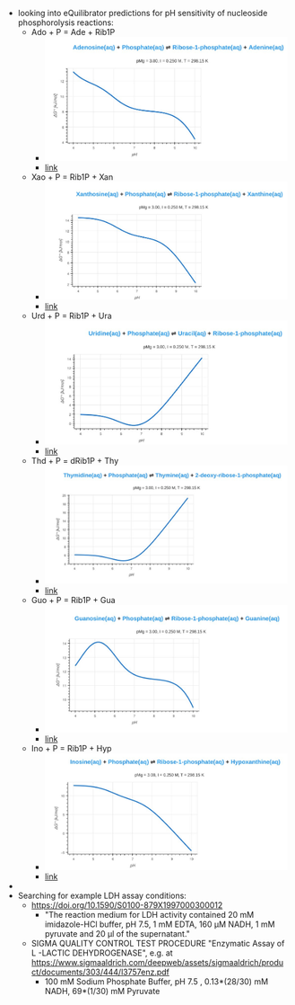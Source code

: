 - looking into eQuilibrator predictions for pH sensitivity of nucleoside phosphorolysis reactions:
	- Ado + P = Ade + Rib1P
		- ![image.png](../assets/image_1712201766861_0.png)
		- [link](https://equilibrator.weizmann.ac.il/graph_reaction?p_h=7.5%20dimensionless&p_mg=3.0%20dimensionless&ionic_strength=0.25%20molar&temperature=298.15%20kelvin&e_potential=0%20volt&reactantsId=200&reactantsName=Adenosine&reactantsCoeff=-1&reactantsPhase=aqueous&reactantsAbundance=1.0&reactantsAbundanceUnit=millimolar&reactantsId=12&reactantsName=Phosphate&reactantsCoeff=-1&reactantsPhase=aqueous&reactantsAbundance=1.0&reactantsAbundanceUnit=millimolar&reactantsId=281&reactantsName=Ribose-1-phosphate&reactantsCoeff=1&reactantsPhase=aqueous&reactantsAbundance=1.0&reactantsAbundanceUnit=millimolar&reactantsId=160&reactantsName=Adenine&reactantsCoeff=1&reactantsPhase=aqueous&reactantsAbundance=1.0&reactantsAbundanceUnit=millimolar&vary_ph=1)
	- Xao + P = Rib1P + Xan
		- ![image.png](../assets/image_1712201977323_0.png)
		- [link](https://equilibrator.weizmann.ac.il/graph_reaction?p_h=7.5%20dimensionless&p_mg=3.0%20dimensionless&ionic_strength=0.25%20molar&temperature=298.15%20kelvin&e_potential=0%20volt&reactantsId=652&reactantsName=Xanthosine&reactantsCoeff=-1&reactantsPhase=aqueous&reactantsAbundance=1.0&reactantsAbundanceUnit=millimolar&reactantsId=12&reactantsName=Phosphate&reactantsCoeff=-1&reactantsPhase=aqueous&reactantsAbundance=1.0&reactantsAbundanceUnit=millimolar&reactantsId=281&reactantsName=Ribose-1-phosphate&reactantsCoeff=1&reactantsPhase=aqueous&reactantsAbundance=1.0&reactantsAbundanceUnit=millimolar&reactantsId=165&reactantsName=Xanthine&reactantsCoeff=1&reactantsPhase=aqueous&reactantsAbundance=1.0&reactantsAbundanceUnit=millimolar&vary_ph=1)
	- Urd + P = Rib1P + Ura
		- ![image.png](../assets/image_1712201991286_0.png)
		- [link](https://equilibrator.weizmann.ac.il/graph_reaction?p_h=7.5%20dimensionless&p_mg=3.0%20dimensionless&ionic_strength=0.25%20molar&temperature=298.15%20kelvin&e_potential=0%20volt&reactantsId=274&reactantsName=Uridine&reactantsCoeff=-1&reactantsPhase=aqueous&reactantsAbundance=1.0&reactantsAbundanceUnit=millimolar&reactantsId=12&reactantsName=Phosphate&reactantsCoeff=-1&reactantsPhase=aqueous&reactantsAbundance=1.0&reactantsAbundanceUnit=millimolar&reactantsId=150&reactantsName=Uracil&reactantsCoeff=1&reactantsPhase=aqueous&reactantsAbundance=1.0&reactantsAbundanceUnit=millimolar&reactantsId=281&reactantsName=Ribose-1-phosphate&reactantsCoeff=1&reactantsPhase=aqueous&reactantsAbundance=1.0&reactantsAbundanceUnit=millimolar&vary_ph=1)
	- Thd + P = dRib1P + Thy
		- ![image.png](../assets/image_1712202002745_0.png)
		- [link](https://equilibrator.weizmann.ac.il/graph_reaction?p_h=7.5%20dimensionless&p_mg=3.0%20dimensionless&ionic_strength=0.25%20molar&temperature=298.15%20kelvin&e_potential=0%20volt&reactantsId=399&reactantsName=Thymidine&reactantsCoeff=-1&reactantsPhase=aqueous&reactantsAbundance=1.0&reactantsAbundanceUnit=millimolar&reactantsId=12&reactantsName=Phosphate&reactantsCoeff=-1&reactantsPhase=aqueous&reactantsAbundance=1.0&reactantsAbundanceUnit=millimolar&reactantsId=366&reactantsName=Thymine&reactantsCoeff=1&reactantsPhase=aqueous&reactantsAbundance=1.0&reactantsAbundanceUnit=millimolar&reactantsId=983&reactantsName=2-deoxy-ribose-1-phosphate&reactantsCoeff=1&reactantsPhase=aqueous&reactantsAbundance=1.0&reactantsAbundanceUnit=millimolar&vary_ph=1)
	- Guo + P = Rib1P + Gua
		- ![image.png](../assets/image_1712202043947_0.png)
		- [link](https://equilibrator.weizmann.ac.il/graph_reaction?p_h=7.5%20dimensionless&p_mg=3.0%20dimensionless&ionic_strength=0.25%20molar&temperature=298.15%20kelvin&e_potential=0%20volt&reactantsId=380&reactantsName=Guanosine&reactantsCoeff=-1&reactantsPhase=aqueous&reactantsAbundance=1.0&reactantsAbundanceUnit=millimolar&reactantsId=12&reactantsName=Phosphate&reactantsCoeff=-1&reactantsPhase=aqueous&reactantsAbundance=1.0&reactantsAbundanceUnit=millimolar&reactantsId=281&reactantsName=Ribose-1-phosphate&reactantsCoeff=1&reactantsPhase=aqueous&reactantsAbundance=1.0&reactantsAbundanceUnit=millimolar&reactantsId=246&reactantsName=Guanine&reactantsCoeff=1&reactantsPhase=aqueous&reactantsAbundance=1.0&reactantsAbundanceUnit=millimolar&vary_ph=1)
	- Ino + P = Rib1P + Hyp
		- ![image.png](../assets/image_1712202068557_0.png)
		- [link](https://equilibrator.weizmann.ac.il/graph_reaction?p_h=7.5%20dimensionless&p_mg=3.0%20dimensionless&ionic_strength=0.25%20molar&temperature=298.15%20kelvin&e_potential=0%20volt&reactantsId=316&reactantsName=Inosine&reactantsCoeff=-1&reactantsPhase=aqueous&reactantsAbundance=1.0&reactantsAbundanceUnit=millimolar&reactantsId=12&reactantsName=Phosphate&reactantsCoeff=-1&reactantsPhase=aqueous&reactantsAbundance=1.0&reactantsAbundanceUnit=millimolar&reactantsId=281&reactantsName=Ribose-1-phosphate&reactantsCoeff=1&reactantsPhase=aqueous&reactantsAbundance=1.0&reactantsAbundanceUnit=millimolar&reactantsId=201&reactantsName=Hypoxanthine&reactantsCoeff=1&reactantsPhase=aqueous&reactantsAbundance=1.0&reactantsAbundanceUnit=millimolar&vary_ph=1)
-
- Searching for example LDH assay conditions:
	- https://doi.org/10.1590/S0100-879X1997000300012
		- "The reaction medium for LDH activity contained 20 mM imidazole-HCl 
		  buffer, pH 7.5, 1 mM EDTA, 160 µM NADH, 1 mM pyruvate and 20 µl of the 
		  supernatant."
	- SIGMA QUALITY CONTROL TEST PROCEDURE "Enzymatic Assay of L -LACTIC DEHYDROGENASE", e.g. at https://www.sigmaaldrich.com/deepweb/assets/sigmaaldrich/product/documents/303/444/l3757enz.pdf
		- 100 mM Sodium Phosphate Buffer, pH 7.5 , 0.13*(28/30) mM NADH, 69*(1/30) mM Pyruvate